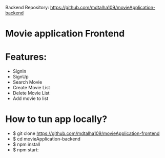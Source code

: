 Backend Repository: https://github.com/mdtalha109/movieApplication-backend

# Movie application Frontend

# Features:
* SignIn
* SignUp
* Search Movie
* Create Movie List
* Delete Movie List
* Add movie to list

# How to tun app locally?
* $ git clone https://github.com/mdtalha109/movieApplication-frontend
* $ cd movieApplication-backend
* $ npm install
* $ npm start:

